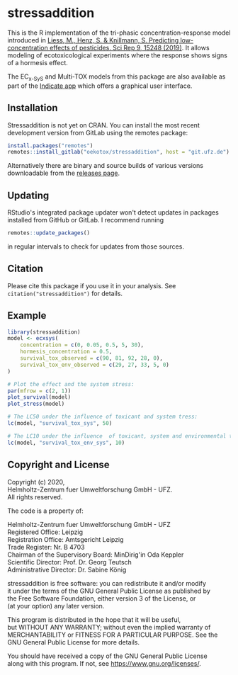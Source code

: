 # stressaddition
This is the R implementation of the tri-phasic concentration-response model introduced in
[Liess, M., Henz, S. & Knillmann, S. Predicting low-concentration effects of pesticides. Sci Rep 9, 15248 (2019)](https://doi.org/10.1038/s41598-019-51645-4). It allows modeling of ecotoxicological experiments where the response shows signs of a hormesis effect.

The EC<sub>x-SyS</sub> and Multi-TOX models from this package are also available as part of the [Indicate app](http://www.systemecology.eu/indicate) which offers a graphical user interface.

## Installation
Stressaddition is not yet on CRAN. You can install the most recent development version from GitLab using the remotes package:
``` r
install.packages("remotes")
remotes::install_gitlab("oekotox/stressaddition", host = "git.ufz.de")
```
Alternatively there are binary and source builds of various versions downloadable from the [releases page](https://git.ufz.de/oekotox/stressaddition/-/releases).

## Updating
RStudio's integrated package updater won't detect updates in packages installed from GitHub or GitLab. I recommend running 
```r
remotes::update_packages()
```
in regular intervals to check for updates from those sources.

## Citation
Please cite this package if you use it in your analysis. See `citation("stressaddition")` for details.

## Example
```r
library(stressaddition)
model <- ecxsys(
    concentration = c(0, 0.05, 0.5, 5, 30),
    hormesis_concentration = 0.5,
    survival_tox_observed = c(90, 81, 92, 28, 0),
    survival_tox_env_observed = c(29, 27, 33, 5, 0)
)

# Plot the effect and the system stress:
par(mfrow = c(2, 1))
plot_survival(model)
plot_stress(model)

# The LC50 under the influence of toxicant and system tress:
lc(model, "survival_tox_sys", 50)

# The LC10 under the influence  of toxicant, system and environmental tress:
lc(model, "survival_tox_env_sys", 10)
```

## Copyright and License
Copyright (c) 2020,  
Helmholtz-Zentrum fuer Umweltforschung GmbH - UFZ.  
All rights reserved.

The code is a property of:

Helmholtz-Zentrum fuer Umweltforschung GmbH - UFZ  
Registered Office: Leipzig  
Registration Office: Amtsgericht Leipzig  
Trade Register: Nr. B 4703  
Chairman of the Supervisory Board: MinDirig'in Oda Keppler  
Scientific Director: Prof. Dr. Georg Teutsch  
Administrative Director: Dr. Sabine König  


stressaddition is free software: you can redistribute it and/or modify  
it under the terms of the GNU General Public License as published by  
the Free Software Foundation, either version 3 of the License, or  
(at your option) any later version.

This program is distributed in the hope that it will be useful,  
but WITHOUT ANY WARRANTY; without even the implied warranty of  
MERCHANTABILITY or FITNESS FOR A PARTICULAR PURPOSE.  See the  
GNU General Public License for more details.

You should have received a copy of the GNU General Public License  
along with this program.  If not, see <https://www.gnu.org/licenses/>.
